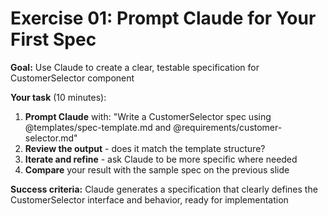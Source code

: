 # Exercise 01: Prompt Claude for Your First Spec

**Goal:** Use Claude to create a clear, testable specification for CustomerSelector component

<v-clicks>

**Your task** (10 minutes):
1. **Prompt Claude** with: "Write a CustomerSelector spec using @templates/spec-template.md and @requirements/customer-selector.md"
2. **Review the output** - does it match the template structure?
3. **Iterate and refine** - ask Claude to be more specific where needed
4. **Compare** your result with the sample spec on the previous slide

</v-clicks>

<v-click>

**Success criteria:** Claude generates a specification that clearly defines the CustomerSelector interface and behavior, ready for implementation

</v-click>